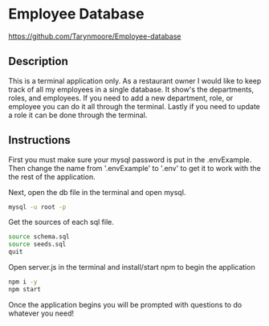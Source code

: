 # Employee Database 

https://github.com/Tarynmoore/Employee-database

## Description 
This is a terminal application only. As a restaurant owner I would like to keep track of all my employees in a single database. It show's the departments, roles, and employees. If you need to add a new department, role, or employee you can do it all through the terminal. Lastly if you need to update a role it can be done through the terminal. 

## Instructions 
First you must make sure your mysql password is put in the .envExample. Then change the name from '.envExample' to '.env' to get it to work with the the rest of the application. 

Next, open the db file in the terminal and open mysql. 
```bash
mysql -u root -p 
```
Get the sources of each sql file. 
```bash
source schema.sql 
source seeds.sql
quit
```
Open server.js in the terminal and install/start npm to begin the application 
```bash 
npm i -y 
npm start
```
Once the application begins you will be prompted with questions to do whatever you need!

